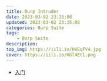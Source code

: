 ```yaml
---
title: Burp Intruder
date: 2023-03-02 23:35:08
updated: 2023-03-02 23:35:08
categories: Burp Suite
tags:
    - Burp Suite
description:
top_img: https://iili.io/HVEqFV4.jpg
cover: https://iili.io/HGl4Et1.png
---
```




* [入门](/burp_suite/tools/intruder/getting-started/)
